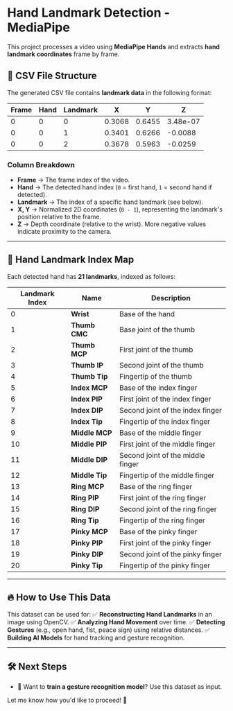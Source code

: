 # Hand Landmark Detection - MediaPipe

This project processes a video using **MediaPipe Hands** and extracts **hand landmark coordinates** frame by frame.

## 📂 CSV File Structure
The generated CSV file contains **landmark data** in the following format:

| Frame | Hand | Landmark | X | Y | Z |
|--------|------|----------|----|----|----|
| 0 | 0 | 0 | 0.3068 | 0.6455 | 3.48e-07 |
| 0 | 0 | 1 | 0.3401 | 0.6266 | -0.0088 |
| 0 | 0 | 2 | 0.3678 | 0.5963 | -0.0259 |

### **Column Breakdown**
- **Frame** → The frame index of the video.
- **Hand** → The detected hand index (`0` = first hand, `1` = second hand if detected).
- **Landmark** → The index of a specific hand landmark (see below).
- **X, Y** → Normalized 2D coordinates (`0 - 1`), representing the landmark's position relative to the frame.
- **Z** → Depth coordinate (relative to the wrist). More negative values indicate proximity to the camera.

---

## 📌 Hand Landmark Index Map
Each detected hand has **21 landmarks**, indexed as follows:

| Landmark Index | Name | Description |
|---------------|------|-------------|
| 0 | **Wrist** | Base of the hand |
| 1 | **Thumb CMC** | Base joint of the thumb |
| 2 | **Thumb MCP** | First joint of the thumb |
| 3 | **Thumb IP** | Second joint of the thumb |
| 4 | **Thumb Tip** | Fingertip of the thumb |
| 5 | **Index MCP** | Base of the index finger |
| 6 | **Index PIP** | First joint of the index finger |
| 7 | **Index DIP** | Second joint of the index finger |
| 8 | **Index Tip** | Fingertip of the index finger |
| 9 | **Middle MCP** | Base of the middle finger |
| 10 | **Middle PIP** | First joint of the middle finger |
| 11 | **Middle DIP** | Second joint of the middle finger |
| 12 | **Middle Tip** | Fingertip of the middle finger |
| 13 | **Ring MCP** | Base of the ring finger |
| 14 | **Ring PIP** | First joint of the ring finger |
| 15 | **Ring DIP** | Second joint of the ring finger |
| 16 | **Ring Tip** | Fingertip of the ring finger |
| 17 | **Pinky MCP** | Base of the pinky finger |
| 18 | **Pinky PIP** | First joint of the pinky finger |
| 19 | **Pinky DIP** | Second joint of the pinky finger |
| 20 | **Pinky Tip** | Fingertip of the pinky finger |

---

## 🔥 How to Use This Data
This dataset can be used for:
✅ **Reconstructing Hand Landmarks** in an image using OpenCV.
✅ **Analyzing Hand Movement** over time.
✅ **Detecting Gestures** (e.g., open hand, fist, peace sign) using relative distances.
✅ **Building AI Models** for hand tracking and gesture recognition.

---

## 🛠 Next Steps
- 🧠 Want to **train a gesture recognition model**? Use this dataset as input.

Let me know how you'd like to proceed! 🚀

